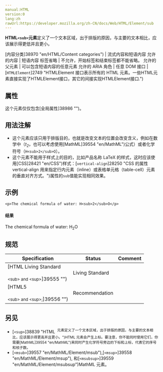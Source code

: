 ```yaml
---
manual:HTML
version:0
lang:zh
rawUrl:https://developer.mozilla.org/zh-CN/docs/Web/HTML/Element/sub
---
```






**HTML`<sub>`元素**定义了一个文本区域，出于排版的原因，与主要的文本相比，应该展示得更低并且更小。


[内容分类]38970 "en/HTML/Content categories") | 流式内容和短语内容 
允许的内容 | 短语内容 
标签省略 | 不允许，开始标签和结束标签都不能省略。 
允许的父元素 | 可以包含短语内容的任意元素 
允许的 ARIA 角色 | 任意 
DOM 接口 | [`HTMLElement`]2749 "HTMLElement 接口表示所有的 HTML 元素。一些HTML元素直接实现了HTMLElement接口，其它的间接实现HTMLElement接口.") 


## 属性<a name="属性"></a>


这个元素仅仅包含[全局属性]38986 "")。


## 用法注解<a name="用法注解"></a>

* 这个元素应该只用于排版目的，也就是改变文本的位置会改变含义，例如在数学中（<var>t<sub>2</sub></var>，也可以考虑使用[MathML]39554 "en/MathML")公式）或者化学符号（`H<sub>2</sub>O`）。
* 这个元素不能用于样式上的目的，比如产品名称 LaTeX 的样式，这时应该使用[CSS]28421 "en/CSS")样式：[`vertical-align`]28250 "CSS 的属性 vertical-align 用来指定行内元素（inline）或表格单元格（table-cell）元素的垂直对齐方式。")属性的`sub`值能实现相同效果。

## 示例<a name="示例"></a>

```
<p>The chemical formula of water: H<sub>2</sub>O</p>
```

#### 结果<a name="结果"></a>


The chemical formula of water: H<sub>2</sub>O


## 规范<a name="规范"></a>

Specification | Status | Comment 
 ---  |  ---  |  ---  | 
[HTML Living Standard<br></br><small>&lt;sub&gt; and &lt;sup&gt;</small>]39555 "") | Living Standard |  
[HTML5<br></br><small>&lt;sub&gt; and &lt;sup&gt;;</small>]39556 "") | Recommendation |  


## 另见<a name="另见"></a>

* [`<sup>`]38839 "HTML <sup> 元素定义了一个文本区域，出于排版的原因，与主要的文本相比，应该展示得更高并且更小。")HTML 元素会产生上标。要注意，你不能同时使用它们，你需要[MathML]39554 "en/MathML")来同时产生化学符号旁边的下标和上标，代表它的序号和核子数。
* [`<msub>`]39557 "en/MathML/Element/msub"),[`<msup>`]39558 "en/MathML/Element/msup"), 和[`<msubsup>`]39559 "en/MathML/Element/msubsup")MathML 元素。



